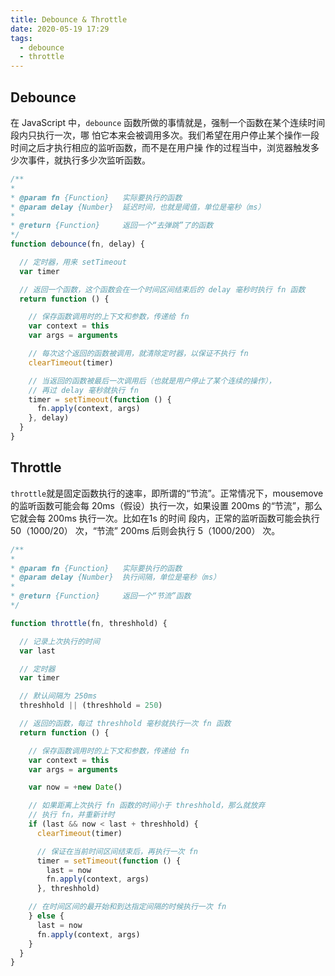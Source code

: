 ```yaml
---
title: Debounce & Throttle
date: 2020-05-19 17:29
tags:
  - debounce
  - throttle
---
```


## Debounce

在 JavaScript 中，`debounce` 函数所做的事情就是，强制一个函数在某个连续时间段内只执行一次，哪
怕它本来会被调用多次。我们希望在用户停止某个操作一段时间之后才执行相应的监听函数，而不是在用户操
作的过程当中，浏览器触发多少次事件，就执行多少次监听函数。

```js
/**
*
* @param fn {Function}   实际要执行的函数
* @param delay {Number}  延迟时间，也就是阈值，单位是毫秒（ms）
*
* @return {Function}     返回一个“去弹跳”了的函数
*/
function debounce(fn, delay) {

  // 定时器，用来 setTimeout
  var timer

  // 返回一个函数，这个函数会在一个时间区间结束后的 delay 毫秒时执行 fn 函数
  return function () {

    // 保存函数调用时的上下文和参数，传递给 fn
    var context = this
    var args = arguments

    // 每次这个返回的函数被调用，就清除定时器，以保证不执行 fn
    clearTimeout(timer)

    // 当返回的函数被最后一次调用后（也就是用户停止了某个连续的操作），
    // 再过 delay 毫秒就执行 fn
    timer = setTimeout(function () {
      fn.apply(context, args)
    }, delay)
  }
}
```

## Throttle

`throttle`就是固定函数执行的速率，即所谓的“节流”。正常情况下，mousemove 的监听函数可能会每
20ms（假设）执行一次，如果设置 200ms 的“节流”，那么它就会每 200ms 执行一次。比如在1s 的时间
段内，正常的监听函数可能会执行 50（1000/20） 次，“节流” 200ms 后则会执行 5（1000/200） 次。

```js
/**
*
* @param fn {Function}   实际要执行的函数
* @param delay {Number}  执行间隔，单位是毫秒（ms）
*
* @return {Function}     返回一个“节流”函数
*/

function throttle(fn, threshhold) {

  // 记录上次执行的时间
  var last

  // 定时器
  var timer

  // 默认间隔为 250ms
  threshhold || (threshhold = 250)

  // 返回的函数，每过 threshhold 毫秒就执行一次 fn 函数
  return function () {

    // 保存函数调用时的上下文和参数，传递给 fn
    var context = this
    var args = arguments

    var now = +new Date()

    // 如果距离上次执行 fn 函数的时间小于 threshhold，那么就放弃
    // 执行 fn，并重新计时
    if (last && now < last + threshhold) {
      clearTimeout(timer)

      // 保证在当前时间区间结束后，再执行一次 fn
      timer = setTimeout(function () {
        last = now
        fn.apply(context, args)
      }, threshhold)

    // 在时间区间的最开始和到达指定间隔的时候执行一次 fn
    } else {
      last = now
      fn.apply(context, args)
    }
  }
}
```
